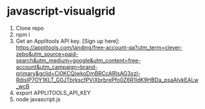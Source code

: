# javascript-visualgrid
1. Clone repo
2. npm i
3. Get an Applitools API key. [Sign up here]: https://applitools.com/landing/free-account-qa?utm_term=clever-zebo&utm_source=paid-search&utm_medium=google&utm_content=free-account&utm_campaign=brand-primary&gclid=Cj0KCQjwkoDmBRCcARIsAG3xzl-RdisIP7OY1KLT_G0JTbrkscfPViXbrbrePfo0Z6R1IdK9HBDa_psaAlvkEALw_wcB
4. export APPLITOOLS_API_KEY
5. node javascript.js
